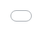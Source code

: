 ```yaml
---
layout: post
title: My take on Manim Slides
date: 2024-10-20 19:00:00
description: "I am currently trying to generate manim slides and to embed them in an Iframe for website rendering."
tags: videos science communication
categories: science
---
```


An intro text I will redact.

<div class="row mt-5">
    <div class="col-sm mt-3 mt-md-0">
        <iframe
        style="width:100%;height:100%;position:absolute;left:0px;top:0px;"
        frameborder="0"
        width="100%"
        height="100%"
        allowfullscreen
        allow="autoplay"
        src="iframe.html">
    </iframe>
    </div>
</div>
